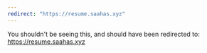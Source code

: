 ```yaml
---
redirect: "https://resume.saahas.xyz"
---
```

You shouldn't be seeing this, and should have been redirected to: https://resume.saahas.xyz